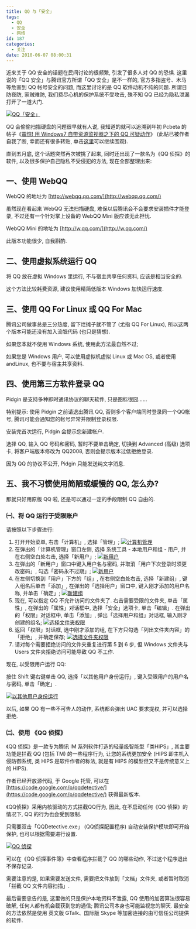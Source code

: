```yaml
---
title: QQ 与「安全」
tags:
  - QQ
  - 安全
  - 网络
id: 187
categories:
  - 关注
date: 2010-06-07 08:00:31
---
```


近来关于 QQ 安全的话题在民间讨论的很频繁, 引发了很多人对 QQ 的恐惧. 这里说的「QQ 安全」与腾讯官方所谓「QQ 安全」是不一样的, 官方多指盗号、木马等危害到 QQ 帐号安全的问题, 而这里讨论的是 QQ 软件动机不纯的问题. 所谓日防夜防, 家贼难防, 我们费尽心机的保护系统不受攻击, 殊不知 QQ 已经为隐私泄漏打开了一道大门.

[![QQ「安全」](//img.beamnote.com/2010/qq-and-security.jpg)](//img.beamnote.com/2010/qq-and-security.jpg)<!-- more -->

QQ 会偷偷扫描硬盘的问题很早就有人说, 我知道的就可以追溯到年初 Pcbeta 的帖子《[震惊\! 用 Windows7 自带资源监视器之下的 QQ 可疑动作](http://bbs.pcbeta.com/viewthread.php?tid=660232)》 (此帖已被作者自我了断, 幸而还有很多转贴, 单击[这里](http://baa.bitauto.com/sh/thread-555316.html)可以继续围观).

直到五月底, 这个话题突然再次被挑了起来, 同时还出现了一款名为《QQ 侦探》的软件, 以及很多保护自己隐私不受侵犯的方法, 现在全部整理出来:

## 一、使用 WebQQ

WebQQ 的地址为 [http://webqq.qq.com/](http://webqq.qq.com/)

虽然现在看起来 WebQQ 无法扫描硬盘, 难保以后腾讯会不会要求安装插件才能登录, 不过还有一个针对掌上设备的 WebQQ Mini 版应该无此担忧.

WebQQ Mini 的地址为 [http://w.qq.com/](http://w.qq.com/)

此版本功能很少, 自我斟酌.

## 二、使用虚拟系统运行 QQ

将 QQ 放在虚拟 Windows 里运行, 不与宿主共享任何资料, 应该是相当安全的.

这个方法比较耗费资源, 建议使用精简低版本 Windows 加快运行速度.

## 三、使用 QQ For Linux 或 QQ For Mac

腾讯公司做事总是三分热度, 留下烂摊子就不管了 (尤指 QQ For Linux), 所以这两个版本可能还没有加入流氓代码 (也只是猜想).

如果您本就不使用 Windows 系统, 使用此方法最自然不过;

如果您是 Windows 用户, 可以使用虚拟机虚拟 Linux 或 Mac OS, 或者使用 andLinux, 也不要与宿主共享资料.

## 四、使用第三方软件登录 QQ

Pidgin 是支持多种即时通讯协议的聊天软件, 只是图标很囧……

特别提示: 使用 Pidgin 之前请退出腾讯 QQ, 否则多个客户端同时登录同一个QQ帐号, 腾讯可能会通知您的帐号异常并限制登录权限.

安装完首次运行, Pidgin 会提示您新建帐户.

选择 QQ, 输入 QQ 号码和密码, 暂时不要单击确定, 切换到 Advanced (高级) 选项卡, 将客户端版本修改为 QQ2008, 否则会提示版本过低拒绝登录.

因为 QQ 的协议不公开, Pidgin 只能发送纯文字消息.

## 五、我不习惯使用简陋或缓慢的 QQ, 怎么办?

那就只好用原版 QQ 啦, 还是可以通过一定的手段限制 QQ 自由的.

### ㈠、将 QQ 运行于受限账户

请按照以下步骤进行:

1. 打开开始菜单, 右击「计算机」, 选择「管理」;
[![计算机管理](//img.beamnote.com/2010/2010-06-06_16-16-02.jpg)](//img.beamnote.com/2010/2010-06-06_16-16-02.jpg)
2. 在弹出的「计算机管理」窗口左侧, 选择 系统工具 - 本地用户和组 - 用户, 并在右侧空白处右击, 选择「新用户」;
[![新用户](//img.beamnote.com/2010/2010-06-06_16-24-04.jpg)](//img.beamnote.com/2010/2010-06-06_16-24-04.jpg)
3. 在弹出的「新用户」窗口中键入用户名与密码, 并取消「用户下次登录时须更改密码」, 勾选「密码永不过期」;
[![新用户](//img.beamnote.com/2010/2010-06-06_16-25-53.jpg)](//img.beamnote.com/2010/2010-06-06_16-25-53.jpg)
4. 在左侧切换到「用户」下方的「组」, 在右侧空白处右击, 选择「新建组」, 键入组名后单击「添加」, 在弹出的「选择用户」窗口中, 键入刚才添加的用户名称, 并单击「确定」;
[![新建组](//img.beamnote.com/2010/2010-06-06_16-28-18.jpg)](//img.beamnote.com/2010/2010-06-06_16-28-18.jpg)
5. 现在, 可以指定 QQ 不允许访问的文件夹了. 右击需要受限的文件夹, 单击「属性」, 在弹出的「属性」对话框中, 选择「安全」选项卡, 单击「编辑」. 在弹出的「权限」对话框中, 单击「添加」, 弹出「选择用户和组」对话框, 输入刚才创建的组名;
[![选择文件夹权限](//img.beamnote.com/2010/2010-06-06_16-44-01.jpg)](//img.beamnote.com/2010/2010-06-06_16-44-01.jpg)
6. 返回「权限」对话框, 选中刚才添加的组, 在下方只勾选「列出文件夹内容」的「拒绝」, 并确定保存;
[![选择文件夹权限](//img.beamnote.com/2010/2010-06-06_16-46-42.jpg)](//img.beamnote.com/2010/2010-06-06_16-46-42.jpg)
7. 请对每个需要拒绝访问的文件夹重复进行第 5 到 6 步, 但 Windows 文件夹与 Users 文件夹拒绝访问可能导致 QQ 不工作.

现在, 以受限用户运行 QQ:

按住 Shift 键右键单击 QQ, 选择「以其他用户身份运行」, 键入受限用户的用户名与密码, 单击「确定」.

[![以其他用户身份运行](//img.beamnote.com/2010/2010-06-06_16-48-45.jpg)](//img.beamnote.com/2010/2010-06-06_16-48-45.jpg)

以后, 如果 QQ 有一些不可告人的动作, 系统都会弹出 UAC 要求提权, 并可以选择拒绝.

### ㈡、使用 《QQ 侦探》

《QQ 侦探》是一款专为腾讯 IM 系列软件打造的轻量级智能型「类HIPS」, 其主要功能是拦截 QQ (包括 TM) 的一些程序行为, 让您的系统更加安全 (HIPS 即主机入侵防御系统, 类 HIPS 是软件作者的称法, 就是有 HIPS 的模型但又不是传统意义上的 HIPS).

作者已经开放源代码, 于 Google 托管, 可以在 [https://code.google.com/p/qqdetective/](https://code.google.com/p/qqdetective/) 获得最新版本.

《QQ侦探》采用内核驱动的方式拦截QQ行为, 因此, 在不启动任何《QQ 侦探》的情况下, QQ 的行为也会受到限制.

只需要双击「QQDetective.exe」 (QQ侦探配置程序) 自动安装保护模块即可开始保护, 也可以根据需要进行设置.

[![QQ 侦探](//img.beamnote.com/2010/2010-06-06_17-30-23.jpg)](//img.beamnote.com/2010/2010-06-06_17-30-23.jpg)

可以在《QQ 侦探事件簿》中查看程序拦截了 QQ 的哪些动作, 不过这个程序退出不保存记录.

需要注意的是, 如果需要发送文件, 需要把文件放到「文档」文件夹, 或者暂时取消「拦截 QQ 文件内容扫描」.

最后需要忠告的是, 这里做的只是保护本地资料不泄露, QQ 使用的加密算法很容易破解, 任何人都有机会截获到您的通信; 腾讯公司本身也可能监视您的聊天. 最安全的方法依然是使用 英文版 GTalk、国际版 Skype 等加密连接的由可信任公司提供的软件.
